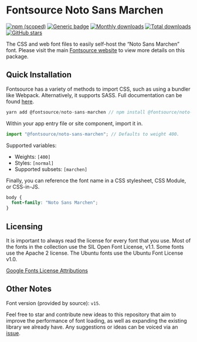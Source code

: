 # Fontsource Noto Sans Marchen

[![npm (scoped)](https://img.shields.io/npm/v/@fontsource/noto-sans-marchen?color=brightgreen)](https://www.npmjs.com/package/@fontsource/noto-sans-marchen) [![Generic badge](https://img.shields.io/badge/fontsource-passing-brightgreen)](https://github.com/fontsource/fontsource) [![Monthly downloads](https://badgen.net/npm/dm/@fontsource/noto-sans-marchen)](https://github.com/fontsource/fontsource) [![Total downloads](https://badgen.net/npm/dt/@fontsource/noto-sans-marchen)](https://github.com/fontsource/fontsource) [![GitHub stars](https://img.shields.io/github/stars/fontsource/fontsource.svg?style=social&label=Star)](https://github.com/fontsource/fontsource/stargazers)

The CSS and web font files to easily self-host the “Noto Sans Marchen” font. Please visit the main [Fontsource website](https://fontsource.org/fonts/noto-sans-marchen) to view more details on this package.

## Quick Installation

Fontsource has a variety of methods to import CSS, such as using a bundler like Webpack. Alternatively, it supports SASS. Full documentation can be found [here](https://fontsource.org/docs/introduction).

```javascript
yarn add @fontsource/noto-sans-marchen // npm install @fontsource/noto-sans-marchen
```

Within your app entry file or site component, import it in.

```javascript
import "@fontsource/noto-sans-marchen"; // Defaults to weight 400.
```

Supported variables:

- Weights: `[400]`
- Styles: `[normal]`
- Supported subsets: `[marchen]`

Finally, you can reference the font name in a CSS stylesheet, CSS Module, or CSS-in-JS.

```css
body {
  font-family: "Noto Sans Marchen";
}
```



## Licensing

It is important to always read the license for every font that you use.
Most of the fonts in the collection use the SIL Open Font License, v1.1. Some fonts use the Apache 2 license. The Ubuntu fonts use the Ubuntu Font License v1.0.

[Google Fonts License Attributions](https://fonts.google.com/attribution)

## Other Notes

Font version (provided by source): `v15`.

Feel free to star and contribute new ideas to this repository that aim to improve the performance of font loading, as well as expanding the existing library we already have. Any suggestions or ideas can be voiced via an [issue](https://github.com/fontsource/fontsource/issues).
